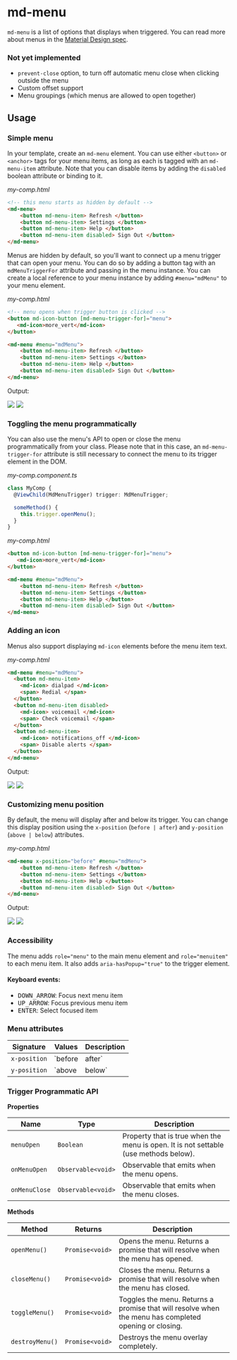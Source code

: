 # md-menu

`md-menu` is a list of options that displays when triggered.  You can read more about menus in the
[Material Design spec](https://material.google.com/components/menus.html).

### Not yet implemented

- `prevent-close` option, to turn off automatic menu close when clicking outside the menu
- Custom offset support
- Menu groupings (which menus are allowed to open together)

## Usage

### Simple menu

In your template, create an `md-menu` element. You can use either `<button>` or `<anchor>` tags for
your menu items, as long as each is tagged with an `md-menu-item` attribute. Note that you can
disable items by adding the `disabled` boolean attribute or binding to it.

*my-comp.html*
```html
<!-- this menu starts as hidden by default -->
<md-menu>
    <button md-menu-item> Refresh </button>
    <button md-menu-item> Settings </button>
    <button md-menu-item> Help </button>
    <button md-menu-item disabled> Sign Out </button>
</md-menu>
```

Menus are hidden by default, so you'll want to connect up a menu trigger that can open your menu.
You can do so by adding a button tag with an `mdMenuTriggerFor` attribute and passing in the menu
instance.  You can create a local reference to your menu instance by adding `#menu="mdMenu"` to
your menu element.

*my-comp.html*
```html
<!-- menu opens when trigger button is clicked -->
<button md-icon-button [md-menu-trigger-for]="menu">
   <md-icon>more_vert</md-icon>
</button>

<md-menu #menu="mdMenu">
    <button md-menu-item> Refresh </button>
    <button md-menu-item> Settings </button>
    <button md-menu-item> Help </button>
    <button md-menu-item disabled> Sign Out </button>
</md-menu>
```

Output:

<img src="https://material.angularjs.org/material2_assets/menu/default_closed.png">
<img src="https://material.angularjs.org/material2_assets/menu/default_open.png">

### Toggling the menu programmatically

You can also use the menu's API to open or close the menu programmatically from your class. Please
note that in this case, an `md-menu-trigger-for` attribute is still necessary to connect
the menu to its trigger element in the DOM.

*my-comp.component.ts*
```ts
class MyComp {
  @ViewChild(MdMenuTrigger) trigger: MdMenuTrigger;

  someMethod() {
    this.trigger.openMenu();
  }
}
```

*my-comp.html*
```html
<button md-icon-button [md-menu-trigger-for]="menu">
   <md-icon>more_vert</md-icon>
</button>

<md-menu #menu="mdMenu">
    <button md-menu-item> Refresh </button>
    <button md-menu-item> Settings </button>
    <button md-menu-item> Help </button>
    <button md-menu-item disabled> Sign Out </button>
</md-menu>
```

### Adding an icon

Menus also support displaying `md-icon` elements before the menu item text.

*my-comp.html*
```html
<md-menu #menu="mdMenu">
  <button md-menu-item>
    <md-icon> dialpad </md-icon>
    <span> Redial </span>
  </button>
  <button md-menu-item disabled>
    <md-icon> voicemail </md-icon>
    <span> Check voicemail </span>
  </button>
  <button md-menu-item>
    <md-icon> notifications_off </md-icon>
    <span> Disable alerts </span>
  </button>
</md-menu>
```

Output:

<img src="https://material.angularjs.org/material2_assets/menu/icon_menu_closed.png">
<img src="https://material.angularjs.org/material2_assets/menu/icon_menu_open.png">


### Customizing menu position

By default, the menu will display after and below its trigger.  You can change this display position
using the `x-position` (`before | after`) and `y-position` (`above | below`) attributes.

*my-comp.html*
```html
<md-menu x-position="before" #menu="mdMenu">
    <button md-menu-item> Refresh </button>
    <button md-menu-item> Settings </button>
    <button md-menu-item> Help </button>
    <button md-menu-item disabled> Sign Out </button>
</md-menu>
```

Output:

<img src="https://material.angularjs.org/material2_assets/menu/before_closed.png">
<img src="https://material.angularjs.org/material2_assets/menu/before_open.png">

### Accessibility

The menu adds `role="menu"` to the main menu element and `role="menuitem"` to each menu item. It
also adds `aria-hasPopup="true"` to the trigger element.

#### Keyboard events:
- <kbd>DOWN_ARROW</kbd>: Focus next menu item
- <kbd>UP_ARROW</kbd>: Focus previous menu item
- <kbd>ENTER</kbd>: Select focused item

### Menu attributes

| Signature | Values | Description |
| --- | --- | --- |
| `x-position` | `before | after` | The horizontal position of the menu in relation to the trigger. Defaults to `after`. |
| `y-position` | `above | below` | The vertical position of the menu in relation to the trigger. Defaults to `below`. |

### Trigger Programmatic API

**Properties**

| Name | Type | Description |
| --- | --- | --- |
| `menuOpen` | `Boolean` | Property that is true when the menu is open. It is not settable (use methods below). |
| `onMenuOpen` | `Observable<void>` | Observable that emits when the menu opens. |
| `onMenuClose` | `Observable<void>` | Observable that emits when the menu closes. |

**Methods**

| Method | Returns | Description |
| --- | --- | --- |
| `openMenu()` | `Promise<void>` | Opens the menu. Returns a promise that will resolve when the menu has opened. |
| `closeMenu()` | `Promise<void>` | Closes the menu. Returns a promise that will resolve when the menu has closed. |
| `toggleMenu()` | `Promise<void>` | Toggles the menu. Returns a promise that will resolve when the menu has completed opening or closing. |
| `destroyMenu()` | `Promise<void>` | Destroys the menu overlay completely.


